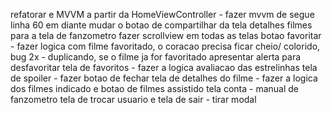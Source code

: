 
refatorar e MVVM a partir da HomeViewController - fazer mvvm de segue linha 60 em diante 
mudar o botao de compartilhar da tela detalhes filmes para a tela de fanzometro
fazer scrollview em todas as telas
botao favoritar - fazer logica com filme favoritado,  o coracao precisa ficar cheio/ colorido, bug 2x - duplicando, se o filme ja for favoritado apresentar alerta para desfavoritar 
tela de favoritos - fazer a logica avaliacao das estrelinhas
tela de spoiler - fazer botao de fechar 
tela de detalhes do filme - fazer a logica dos filmes indicado e botao de filmes assistido
tela conta - manual de fanzometro 
tela de trocar usuario e tela de sair - tirar modal
